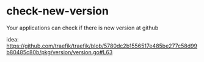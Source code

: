 # check-new-version
Your applications can check if there is new version at github

idea: https://github.com/traefik/traefik/blob/5780dc2b1556517e485be277c58d99b80485c80b/pkg/version/version.go#L63

